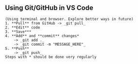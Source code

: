 ## Using Git/GitHub in VS Code
    (Using terminal and browser. Explore better ways in future)
    1. **Pull** from GitHub -> _git pull_
    2. **Edit** code
    3. **Save***
    4. **Add** and **commit** changes*
        -> _git add ._
        -> _git commit -m "MESSAGE_HERE"_
    5. **Push**
        -> _git push_
    Steps with * should be done very regularly
    